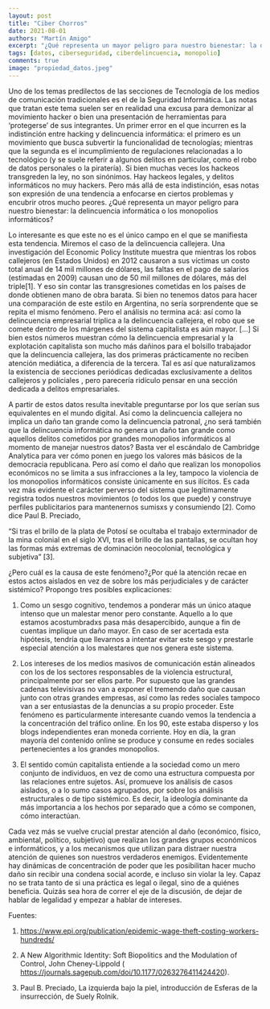 ```yaml
---
layout: post
title: "Ciber Chorros"
date: 2021-08-01
authors: "Martín Amigo"
excerpt: "¿Qué representa un mayor peligro para nuestro bienestar: la delincuencia o los monopolios informáticos?"
tags: [datos, ciberseguridad, ciberdelincuencia, monopolio]
comments: true
image: "propiedad_datos.jpeg"
---
```


Uno de los temas predilectos de las secciones de Tecnología de los medios de comunicación tradicionales es el de la Seguridad Informática. Las notas que tratan este tema suelen ser en realidad una excusa para demonizar al movimiento hacker o bien una presentación de herramientas para ‘protegerse’ de sus integrantes. Un primer error en el que incurren es la indistinción entre hacking y delincuencia informática: el primero es un movimiento que busca subvertir la funcionalidad de tecnologías; mientras que la segunda es el incumplimiento de regulaciones relacionadas a lo tecnológico (y se suele referir a algunos delitos en particular, como el robo de datos personales o la piratería). Si bien muchas veces los hackeos transgreden la ley, no son sinónimos. Hay hackeos legales, y delitos informáticos no muy hackers. Pero más allá de esta indistinción, esas notas son expresión de una tendencia a enfocarse en ciertos problemas y encubrir otros mucho peores. ¿Qué representa un mayor peligro para nuestro bienestar: la delincuencia informática o los monopolios informáticos?  

Lo interesante es que este no es el único campo en el que se manifiesta esta tendencia. Miremos el caso de la delincuencia callejera. Una investigación del Economic Policy Institute muestra que mientras los robos callejeros (en Estados Unidos) en 2012 causaron a sus víctimas un costo total anual de 14 mil millones de dólares, las faltas en el pago de salarios (estimadas en 2009) causan uno de 50 mil millones de dólares, más del triple[1]. Y eso sin contar las transgresiones cometidas en los países de donde obtienen mano de obra barata. Si bien no tenemos datos para hacer una comparación de este estilo en Argentina, no sería sorprendente que se repita el mismo fenómeno. Pero el análisis no termina acá: así como la delincuencia empresarial triplica a la delincuencia callejera, el robo que se comete dentro de los márgenes del sistema capitalista es aún mayor. [...] Si bien estos números muestran cómo la delincuencia empresarial y la explotación capitalista son mucho más dañinos para el bolsillo trabajador que la delincuencia callejera, las dos primeras prácticamente no reciben atención mediática, a diferencia de la tercera. Tal es así que naturalizamos la existencia de secciones periódicas dedicadas exclusivamente a delitos callejeros y policiales , pero parecería ridículo pensar en una sección dedicada a delitos empresariales.            

A partir de estos datos resulta inevitable preguntarse por los que serían sus equivalentes en el mundo digital. Así como la delincuencia callejera no implica un daño tan grande como la delincuencia patronal, ¿no será también que la delincuencia informática no genera un daño tan grande como aquellos delitos cometidos por grandes monopolios informáticos al momento de manejar nuestros datos? Basta ver el escándalo de Cambridge Analytica para ver cómo ponen en juego los valores más básicos de la democracia republicana. Pero así como el daño que realizan los monopolios económicos no se limita a sus infracciones a la ley, tampoco la violencia de los monopolios informáticos consiste únicamente en sus ilícitos. Es cada vez más evidente el carácter perverso del sistema que legítimamente registra todos nuestros movimientos (o todos los que puede) y construye perfiles publicitarios para mantenernos sumisxs y consumiendo [2]. Como dice Paul B. Preciado, 

“Si tras el brillo de la plata de Potosí se ocultaba el trabajo exterminador de la mina colonial en el siglo XVI, tras el brillo de las pantallas, se ocultan hoy las formas más extremas de dominación neocolonial, tecnológica y subjetiva” [3].

¿Pero cuál es la causa de este fenómeno?¿Por qué la atención recae en estos actos aislados en vez de sobre los más perjudiciales y de carácter sistémico? Propongo tres posibles explicaciones:

1. Como un sesgo cognitivo, tendemos a ponderar más un único ataque intenso que un malestar menor pero constante. Aquello a lo que estamos acostumbradxs pasa más desapercibido, aunque a fin de cuentas implique un daño mayor. En caso de ser acertada esta hipótesis, tendría que llevarnos a intentar evitar este sesgo y prestarle especial atención a los malestares que nos genera este sistema.

2. Los intereses de los medios masivos de comunicación están alineados con los de los sectores responsables de la violencia estructural, principalmente por ser ellos parte. Por supuesto que las grandes cadenas televisivas no van a exponer el tremendo daño que causan junto con otras grandes empresas, así como las redes sociales tampoco van a ser entusiastas de la denuncias a su propio proceder. Este fenómeno es particularmente interesante cuando vemos la tendencia a la concentración del tráfico online. En los 90, este estaba disperso y los blogs independientes eran moneda corriente. Hoy en día, la gran mayoría del contenido online se produce y consume en redes sociales pertenecientes a los grandes monopolios. 

3. El sentido común capitalista entiende a la sociedad como un mero conjunto de individuos, en vez de como una estructura compuesta por las relaciones entre sujetos. Así, promueve los análisis de casos aislados, o a lo sumo casos agrupados, por sobre los análisis estructurales o de tipo sistémico. Es decir, la ideología dominante da más importancia a los hechos por separado que a cómo se componen, cómo interactúan.

Cada vez más se vuelve crucial prestar atención al daño (económico, físico, ambiental, político, subjetivo) que realizan los grandes grupos económicos e informáticos, y a los mecanismos que utilizan para distraer nuestra atención de quienes son nuestros verdaderos enemigos. Evidentemente hay dinámicas de concentración de poder que les posibilitan hacer mucho daño sin recibir una condena social acorde, e incluso sin violar la ley. Capaz no se trata tanto de si una práctica es legal o ilegal, sino de a quiénes beneficia. Quizás sea hora de correr el eje de la discusión, de dejar de hablar de legalidad y empezar a hablar de intereses. 


Fuentes:

1. https://www.epi.org/publication/epidemic-wage-theft-costing-workers-hundreds/

2. A New Algorithmic Identity: Soft Biopolitics and the Modulation of Control, John Cheney-Lippold ( https://journals.sagepub.com/doi/10.1177/0263276411424420).

3. Paul B. Preciado, La izquierda bajo la piel, introducción de Esferas de la insurrección, de Suely Rolnik.
